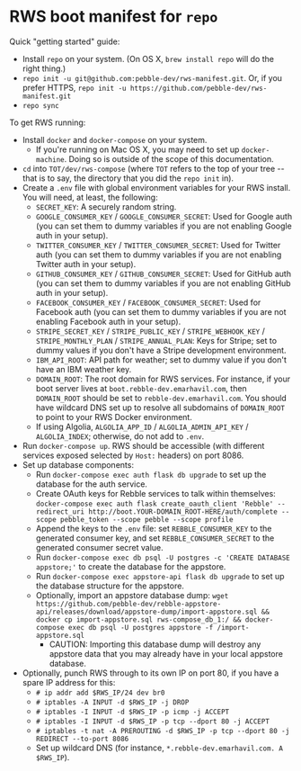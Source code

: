 # RWS boot manifest for `repo`

Quick "getting started" guide:

* Install `repo` on your system.  (On OS X, `brew install repo` will do the right thing.)
* `repo init -u git@github.com:pebble-dev/rws-manifest.git`.  Or, if you prefer HTTPS, `repo init -u https://github.com/pebble-dev/rws-manifest.git`
* `repo sync`

To get RWS running:

* Install `docker` and `docker-compose` on your system.
  * If you're running on Mac OS X, you may need to set up `docker-machine`.  Doing so is outside of the scope of this documentation.
* `cd` into `TOT/dev/rws-compose` (where `TOT` refers to the top of your tree -- that is to say, the directory that you did the `repo init` in).
* Create a `.env` file with global environment variables for your RWS install.  You will need, at least, the following:
  * `SECRET_KEY`: A securely random string.
  * `GOOGLE_CONSUMER_KEY` / `GOOGLE_CONSUMER_SECRET`: Used for Google auth (you can set them to dummy variables if you are not enabling Google auth in your setup).
  * `TWITTER_CONSUMER_KEY` / `TWITTER_CONSUMER_SECRET`: Used for Twitter auth (you can set them to dummy variables if you are not enabling Twitter auth in your setup).
  * `GITHUB_CONSUMER_KEY` / `GITHUB_CONSUMER_SECRET`: Used for GitHub auth (you can set them to dummy variables if you are not enabling GitHub auth in your setup).
  * `FACEBOOK_CONSUMER_KEY` / `FACEBOOK_CONSUMER_SECRET`: Used for Facebook auth (you can set them to dummy variables if you are not enabling Facebook auth in your setup).
  * `STRIPE_SECRET_KEY` / `STRIPE_PUBLIC_KEY` / `STRIPE_WEBHOOK_KEY` / `STRIPE_MONTHLY_PLAN` / `STRIPE_ANNUAL_PLAN`: Keys for Stripe; set to dummy values if you don't have a Stripe development environment.
  * `IBM_API_ROOT`: API path for weather; set to dummy value if you don't have an IBM weather key.
  * `DOMAIN_ROOT`: The root domain for RWS services.  For instance, if your boot server lives at `boot.rebble-dev.emarhavil.com`, then `DOMAIN_ROOT` should be set to `rebble-dev.emarhavil.com`.  You should have wildcard DNS set up to resolve all subdomains of `DOMAIN_ROOT` to point to your RWS Docker environment.
  * If using Algolia, `ALGOLIA_APP_ID` / `ALGOLIA_ADMIN_API_KEY` / `ALGOLIA_INDEX`; otherwise, do not add to `.env`.
* Run `docker-compose up`.  RWS should be accessible (with different services exposed selected by `Host:` headers) on port 8086.
* Set up database components:
  * Run `docker-compose exec auth flask db upgrade` to set up the database for the auth service.
  * Create OAuth keys for Rebble services to talk within themselves: `docker-compose exec auth flask create_oauth_client 'Rebble' --redirect_uri http://boot.YOUR-DOMAIN_ROOT-HERE/auth/complete --scope pebble_token --scope pebble --scope profile`
  * Append the keys to the `.env` file: set `REBBLE_CONSUMER_KEY` to the generated consumer key, and set `REBBLE_CONSUMER_SECRET` to the generated consumer secret value.
  * Run `docker-compose exec db psql -U postgres -c 'CREATE DATABASE appstore;'` to create the database for the appstore.
  * Run `docker-compose exec appstore-api flask db upgrade` to set up the database structure for the appstore.
  * Optionally, import an appstore database dump: `wget https://github.com/pebble-dev/rebble-appstore-api/releases/download/appstore-dump/import-appstore.sql && docker cp import-appstore.sql rws-compose_db_1:/ && docker-compose exec db psql -U postgres appstore -f /import-appstore.sql`
    * CAUTION: Importing this database dump will destroy any appstore data that you may already have in your local appstore database.
* Optionally, punch RWS through to its own IP on port 80, if you have a spare IP address for this:
  * `# ip addr add $RWS_IP/24 dev br0`
  * `# iptables -A INPUT -d $RWS_IP -j DROP`
  * `# iptables -I INPUT -d $RWS_IP -p icmp -j ACCEPT`
  * `# iptables -I INPUT -d $RWS_IP -p tcp --dport 80 -j ACCEPT`
  * `# iptables -t nat -A PREROUTING -d $RWS_IP -p tcp --dport 80 -j REDIRECT --to-port 8086`
  * Set up wildcard DNS (for instance, `*.rebble-dev.emarhavil.com. A $RWS_IP`).

